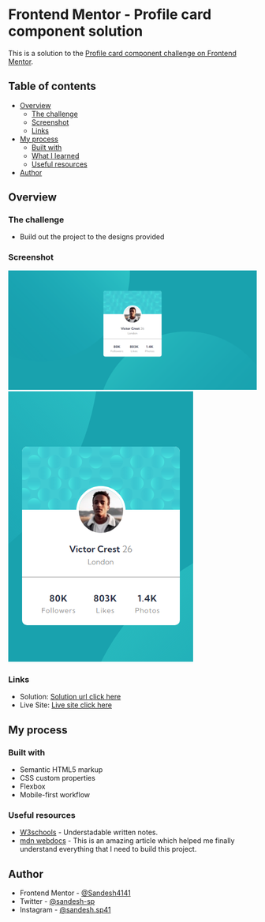 # Frontend Mentor - Profile card component solution

This is a solution to the [Profile card component challenge on Frontend Mentor](https://www.frontendmentor.io/challenges/profile-card-component-cfArpWshJ). 

## Table of contents

- [Overview](#overview)
  - [The challenge](#the-challenge)
  - [Screenshot](#screenshot)
  - [Links](#links)
- [My process](#my-process)
  - [Built with](#built-with)
  - [What I learned](#what-i-learned)
  - [Useful resources](#useful-resources)
- [Author](#author)


## Overview

### The challenge

- Build out the project to the designs provided

### Screenshot

![desktop design solution](Solution-Design/Desktop-view-FrontendMentor-Profile-card-component.png)
![mobile design solution](Solution-Design/Mobile-view-Frontend-Mentor-Profile-Card-Component.png)

### Links

- Solution: [Solution url click here](https://github.com/Sandesh4141/Profile-Card-Component)
- Live Site: [Live site click here](https://blissful-minsky-47f301.netlify.app/)

## My process

### Built with

- Semantic HTML5 markup
- CSS custom properties
- Flexbox
- Mobile-first workflow

### Useful resources

- [W3schools](https://www.w3schools.com) - Understadable written notes.
- [mdn webdocs](https://developer.mozilla.org/en-US/) - This is an amazing article which helped me finally understand everything that I need to build this project.


## Author

- Frontend Mentor - [@Sandesh4141](https://www.frontendmentor.io/profile/Sandesh4141)
- Twitter - [@sandesh-sp](https://www.twitter.com/@Sandesh32971351)
- Instagram - [@sandesh.sp41](https://www.instagram.com/sandesh.sp41)

